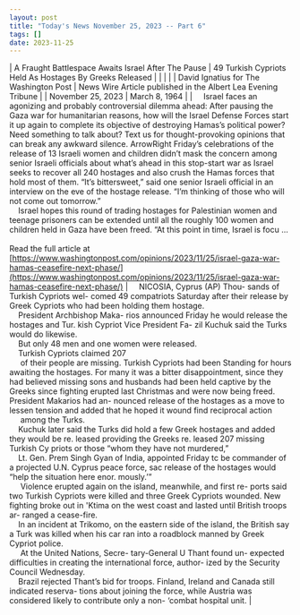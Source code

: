 ```yaml
---
layout: post
title: "Today's News November 25, 2023 -- Part 6"
tags: []
date: 2023-11-25
---
```


| A Fraught Battlespace Awaits Israel After The Pause | 49 Turkish Cypriots Held As Hostages By Greeks Released |
|  |  |
| David Ignatius for The Washington Post | News Wire Article published in the Albert Lea Evening Tribune |
| November 25, 2023 | March 8, 1964 |
| &nbsp;&nbsp;&nbsp;&nbsp;Israel faces an agonizing and probably controversial dilemma ahead: After pausing the Gaza war for humanitarian reasons, how will the Israel Defense Forces start it up again to complete its objective of destroying Hamas’s political power? Need something to talk about? Text us for thought-provoking opinions that can break any awkward silence. ArrowRight Friday’s celebrations of the release of 13 Israeli women and children didn’t mask the concern among senior Israeli officials about what’s ahead in this stop-start war as Israel seeks to recover all 240 hostages and also crush the Hamas forces that hold most of them. “It’s bittersweet,” said one senior Israeli official in an interview on the eve of the hostage release. “I’m thinking of those who will not come out tomorrow.”<br>&nbsp;&nbsp;&nbsp;&nbsp;Israel hopes this round of trading hostages for Palestinian women and teenage prisoners can be extended until all the roughly 100 women and children held in Gaza have been freed. “At this point in time, Israel is focu ...<br><br>Read the full article at<br>[https://www.washingtonpost.com/opinions/2023/11/25/israel-gaza-war-hamas-ceasefire-next-phase/](https://www.washingtonpost.com/opinions/2023/11/25/israel-gaza-war-hamas-ceasefire-next-phase/) | &nbsp;&nbsp;&nbsp;&nbsp;NICOSIA, Cyprus (AP) Thou- sands of Turkish Cypriots wel- comed 49 compatriots Saturday after their release by Greek Cypriots who had been holding them hostage.<br>&nbsp;&nbsp;&nbsp;&nbsp;President Archbishop Maka- rios announced Friday he would release the hostages and Tur. kish Cypriot Vice President Fa- zil Kuchuk said the Turks would do likewise.<br>&nbsp;&nbsp;&nbsp;&nbsp;But only 48 men and one women were released.<br>&nbsp;&nbsp;&nbsp;&nbsp;Turkish Cypriots claimed 207<br>&nbsp;&nbsp;&nbsp;&nbsp; of their people are missing. Turkish Cypriots had been Standing for hours awaiting the hostages. For many it was a bitter disappointment, since they had believed missing sons and husbands had been held captive by the Greeks since fighting erupted last Christmas and were now being freed. President Makarios had an- nounced release of the hostages as a move to lessen tension and added that he hoped it wound find reciprocal action<br>&nbsp;&nbsp;&nbsp;&nbsp; among the Turks.<br>&nbsp;&nbsp;&nbsp;&nbsp;Kuchuk later said the Turks did hold a few Greek hostages and added they would be re. leased providing the Greeks re. leased 207 missing Turkish Cy priots or those “whom they have not murdered,”<br>&nbsp;&nbsp;&nbsp;&nbsp;Lt. Gen. Prem Singh Gyan of India, appointed Friday tc be commander of a projected U.N. Cyprus peace force, sac release of the hostages would “help the situation here enor. mously.’”<br>&nbsp;&nbsp;&nbsp;&nbsp; Violence erupted again on the island, meanwhile, and first re- ports said two Turkish Cypriots were killed and three Greek Cypriots wounded.   New fighting broke out in 'Ktima on the west coast and lasted until British troops ar- ranged a cease-fire.<br>&nbsp;&nbsp;&nbsp;&nbsp;In an incident at Trikomo, on the eastern side of the island, the British say a Turk was killed when his car ran into a roadblock manned by Greek Cypriot police.<br>&nbsp;&nbsp;&nbsp;&nbsp; At the United Nations, Secre- tary-General U Thant found un- expected difficulties in creating the international force, author- ized by the Security Council Wednesday.<br>&nbsp;&nbsp;&nbsp;&nbsp;Brazil rejected Thant’s bid for troops. Finland, Ireland and Canada still indicated reserva- tions about joining the force, while Austria was considered likely to contribute only a non- ‘combat hospital unit.  |
